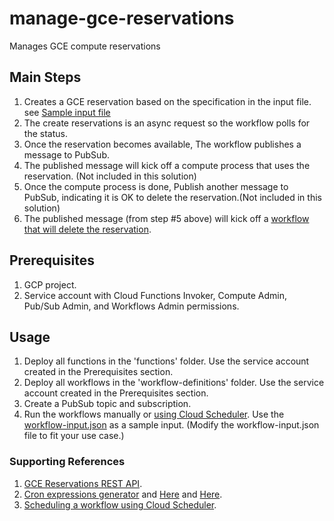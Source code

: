# manage-gce-reservations
Manages GCE compute reservations

## Main Steps
1. Creates a GCE reservation based on the specification in the input file. see [Sample input file](https://github.com/UriKatsirPrivate/gcp-workflows/blob/main/manage-gce-reservations/supporting-documents/workflow-input.json)
2. The create reservations is an async request so the workflow polls for the status.
3. Once the reservation becomes available, The workflow publishes a message to PubSub.
3. The published message will kick off a compute process that uses the reservation. (Not included in this solution)
4. Once the compute process is done, Publish another message to PubSub, indicating it is OK to delete the reservation.(Not included in this solution)
5. The published message (from step #5 above) will kick off a [workflow that will delete the reservation](https://github.com/UriKatsirPrivate/gcp-workflows/blob/main/manage-gce-reservations/workflow-definitions/DeleteGceReservation.yaml).

## Prerequisites
1. GCP project.
2. Service account with Cloud Functions Invoker, Compute Admin, Pub/Sub Admin, and Workflows Admin permissions.

## Usage
1. Deploy all functions in the 'functions' folder. Use the service account created in the Prerequisites section. 
2. Deploy all workflows in the 'workflow-definitions' folder. Use the service account created in the Prerequisites section. 
3. Create a PubSub topic and subscription.
4. Run the workflows manually or [using Cloud Scheduler](https://cloud.google.com/workflows/docs/schedule-workflow). Use the [workflow-input.json](https://github.com/UriKatsirPrivate/gcp-workflows/blob/main/manage-gce-reservations/supporting-documents/workflow-input.json) as a sample input. (Modify the workflow-input.json file to fit your use case.)

### Supporting References
1. [GCE Reservations REST API](https://cloud.google.com/compute/docs/reference/rest/v1/reservations).
2. [Cron expressions generator](https://www.freeformatter.com/cron-expression-generator-quartz.html) and [Here](https://crontab.cronhub.io/) and [Here](http://www.cronmaker.com/;jsessionid=node01jr1tu19xhphf1oxtzv8emirge173782.node0?0).
3. [Scheduling a workflow using Cloud Scheduler](https://cloud.google.com/workflows/docs/schedule-workflow).